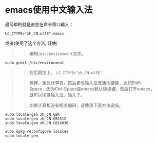 # emacs使用中文输入法
最简单的就是直接在命令窗口输入：

`LC_CTYPE="zh_CN.utf8";emacs`

或者(使用了这个方法, 好使)
>> 编辑`/etc/environment`文件。

`sudo gedit /etc/environment`

>> 在后面加上，
`LC_CTYPE="zh_CN.utf8"`

>> 保存，重启计算机，然后更改输入法激活快捷键，比如Shift-Space，因为Ctrl-Space是emacs默认快捷键，然后打开emacs，就可以切换输入法，输入了。


>> 如果计算机没有相关编码，请使用下面方法安装。
```
sudo locale-gen zh_CN.GBK
sudo locale-gen zh_CN.GB2312
sudo locale-gen zh_CN.GB18030
```

```
sudo dpkg-reconfigure locales
sudo locale-gen
```